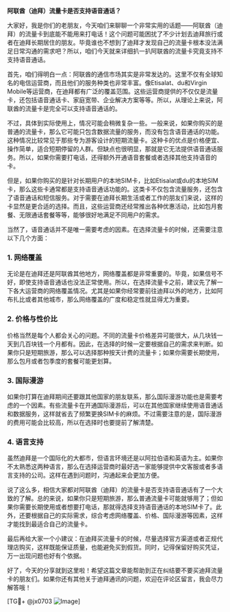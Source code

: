 **阿联酋（迪拜）流量卡是否支持语音通话？**

大家好，我是你们的老朋友，今天咱们来聊聊一个非常实用的话题——阿联酋（迪拜）的流量卡到底能不能用来打电话！这个问题可能困扰了不少计划去迪拜旅行或者在迪拜长期居住的朋友。毕竟谁也不想到了迪拜才发现自己的流量卡根本没法满足日常沟通的需求吧？所以，咱们今天就来详细扒一扒阿联酋的流量卡究竟支持不支持语音通话。

首先，咱们得明白一点：阿联酋的通信市场其实是非常发达的。这里不仅有全球知名的电信运营商，而且他们的服务种类也非常丰富。像Etisalat、du和Virgin Mobile等运营商，在迪拜都有广泛的覆盖范围。这些运营商提供的不仅仅是流量卡，还包括语音通话卡、家庭宽带、企业解决方案等等。所以，从理论上来说，阿联酋的流量卡是完全可以支持语音通话的。

不过，具体到实际使用上，情况可能会稍微复杂一些。一般来说，如果你购买的是普通的流量卡，那么它可能只包含数据流量的服务，而没有包含语音通话的功能。这种情况比较常见于那些专为游客设计的短期流量卡。这种卡的优点是价格便宜、操作简单，适合短期停留的人群。但缺点也很明显，那就是它无法提供语音通话服务。所以，如果你需要打电话，还得额外开通语音套餐或者选择其他支持语音的卡。

但是，如果你购买的是针对长期用户的本地SIM卡，比如Etisalat或du的本地SIM卡，那么这些卡通常都是支持语音通话功能的。这类卡不仅包含流量服务，还包含了语音通话和短信服务。对于需要在迪拜长期生活或者工作的朋友们来说，这样的卡显然是更合适的选择。而且，这些运营商还经常推出各种优惠活动，比如包月套餐、无限通话套餐等等，能够很好地满足不同用户的需求。

当然了，语音通话并不是唯一需要考虑的因素。在选择流量卡的时候，还需要注意以下几个方面：

### 1. **网络覆盖**
无论是在迪拜还是阿联酋其他地方，网络覆盖都是非常重要的。毕竟，如果信号不好，即使支持语音通话也没法正常使用。所以，在选择流量卡之前，建议先了解一下各大运营商的网络覆盖情况。尤其是如果你经常要前往迪拜以外的地方，比如阿布扎比或者其他城市，那么网络覆盖的广度和稳定性就显得尤为重要。

### 2. **价格与性价比**
价格当然是每个人都会关心的问题。不同的流量卡价格差异可能很大，从几块钱一天到几百块钱一个月都有。因此，在选择的时候一定要根据自己的需求来判断。如果你只是短期旅游，那么可以选择那种按天计费的流量卡；如果你需要长期使用，那么包月或者包季度的套餐可能更划算。

### 3. **国际漫游**
如果你打算在迪拜期间还要跟其他国家的朋友联系，那么国际漫游功能也是需要考虑的一个因素。有些流量卡在开通国际漫游后，可以在其他国家继续使用语音通话和数据服务，这样就省去了频繁更换SIM卡的麻烦。不过需要注意的是，国际漫游的费用可能会比较高，所以在选择时也要提前了解清楚。

### 4. **语言支持**
虽然迪拜是一个国际化的大都市，但语言环境还是以阿拉伯语和英语为主。如果你不太熟悉这两种语言，那么在选择运营商时最好选一家能够提供中文客服或者多语言支持的公司。这样在遇到问题时，沟通起来会更加方便。

说了这么多，相信大家都对阿联酋（迪拜）的流量卡是否支持语音通话有了一个大致的了解。总的来说，如果你只是短期旅游，那么普通流量卡可能就够用了；但如果你需要长期使用或者想要打电话，那就得选择支持语音通话的本地SIM卡了。此外，还要根据自己的实际需求，综合考虑网络覆盖、价格、国际漫游等因素，这样才能找到最适合自己的流量卡。

最后再给大家一个小建议：在迪拜买流量卡的时候，尽量选择官方渠道或者正规代理店购买，这样既能保证质量，也能避免买到假货。同时，记得保留好购买凭证，万一出现问题也好有个依据。

好了，今天的分享就到这里啦！希望这篇文章能帮助到正在纠结要不要买迪拜流量卡的朋友们。如果你还有其他关于迪拜通讯的问题，欢迎在评论区留言，我会尽力解答哦！

[TG💪+ @jx0703 ![Image](https://github.com/user-attachments/assets/dbca1d08-cadb-493c-b0ec-ad6f7a83f270)]